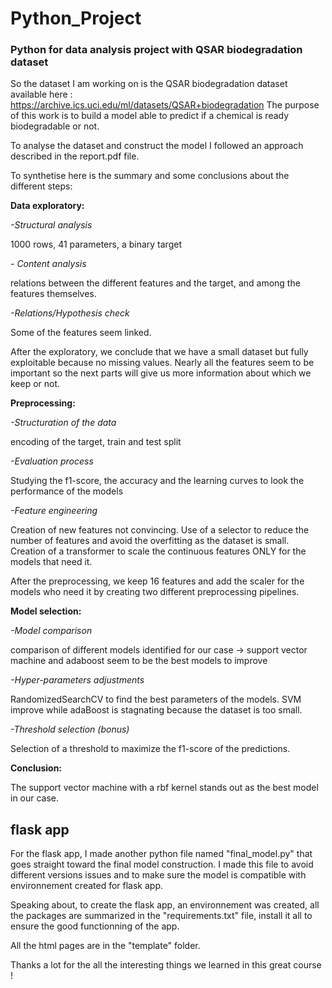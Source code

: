 # Python_Project
### Python for data analysis project with QSAR biodegradation dataset

So the dataset I am working on is the QSAR biodegradation dataset available here : https://archive.ics.uci.edu/ml/datasets/QSAR+biodegradation
The purpose of this work is to build a model able to predict if a chemical is ready biodegradable or not.

To analyse the dataset and construct the model I followed an approach described in the report.pdf file.

To synthetise here is the summary and some conclusions about the different steps:

**Data exploratory:**

*-Structural analysis*

1000 rows, 41 parameters, a binary target


*- Content analysis*

relations between the different features and the target, and among the features themselves.


*-Relations/Hypothesis check*

Some of the features seem linked. 


After the exploratory, we conclude that we have a small dataset but fully exploitable because no missing values. Nearly all the features seem to be important so the next parts will give us more information about which we keep or not.



**Preprocessing:**

*-Structuration of the data*

encoding of the target, train and test split


*-Evaluation process*

Studying the f1-score, the accuracy and the learning curves to look the performance of the models


*-Feature engineering*

Creation of new features not convincing. Use of a selector to reduce the number of features and avoid the overfitting as the dataset is small. Creation of a transformer to scale the continuous features ONLY for the models that need it.


After the preprocessing, we keep 16 features and add the scaler for the models who need it by creating two different preprocessing pipelines.



**Model selection:**

*-Model comparison*

comparison of different models identified for our case -> support vector machine and adaboost seem to be the best models to improve


*-Hyper-parameters adjustments*

RandomizedSearchCV to find the best parameters of the models. SVM improve while adaBoost is stagnating because the dataset is too small.


*-Threshold selection (bonus)*

Selection of a threshold to maximize the f1-score of the predictions.



**Conclusion:**

The support vector machine with a rbf kernel stands out as the best model in our case. 


## flask app

For the flask app, I made another python file named "final_model.py" that goes straight toward the final model construction. I made this file to avoid different versions issues and to make sure the model is compatible with environnement created for flask app.

Speaking about, to create the flask app, an environnement was created, all the packages are summarized in the "requirements.txt" file, install it all to ensure the good functionning of the app.

All the html pages are in the "template" folder.


Thanks a lot for the all the interesting things we learned in this great course !



